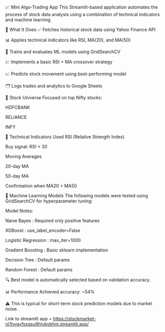 📈 Mini Algo-Trading App
This Streamlit-based application automates the process of stock data analysis using a combination of technical indicators and machine learning.

🧠 What It Does
✅ Fetches historical stock data using Yahoo Finance API

📊 Applies technical indicators like RSI, MA(20), and MA(50)

🧪 Trains and evaluates ML models using GridSearchCV

💹 Implements a basic RSI + MA crossover strategy

📈 Predicts stock movement using best-performing model

🗂️ Logs trades and analytics to Google Sheets

📌 Stock Universe
Focused on top Nifty stocks:

HDFCBANK

RELIANCE

INFY

🧮 Technical Indicators Used
RSI (Relative Strength Index)

Buy signal: RSI < 30

Moving Averages

20-day MA

50-day MA

Confirmation when MA20 > MA50

🧠 Machine Learning Models
The following models were tested using GridSearchCV for hyperparameter tuning:

Model	Notes:

Naive Bayes :	Required only positive features

XGBoost :	use_label_encoder=False

Logistic Regression :	max_iter=1000

Gradient Boosting :	Basic sklearn implementation

Decision Tree :	Default params

Random Forest :	Default params

🔍 Best model is automatically selected based on validation accuracy.

📊 Performance
Achieved accuracy: ~54%

⚠️ This is typical for short-term stock prediction models due to market noise.

Link to streamlit app = https://stockmarket-nl7nvqvfsxgsu9hlybvbhm.streamlit.app/
